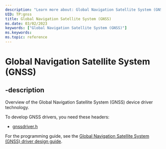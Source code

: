 ```yaml
---
description: "Learn more about: Global Navigation Satellite System (GNSS)"
UID: TP:gnss
title: Global Navigation Satellite System (GNSS)
ms.date: 03/02/2023
keywords: ["Global Navigation Satellite System (GNSS)"]
ms.keywords: 
ms.topic: reference
---
```


# Global Navigation Satellite System (GNSS)

## -description

Overview of the Global Navigation Satellite System (GNSS) device driver technology.

To develop GNSS drivers, you need these headers:

- [gnssdriver.h](../gnssdriver/index.md)

For the programming guide, see the [Global Navigation Satellite System (GNSS) driver design guide](/windows-hardware/drivers/gnss).
